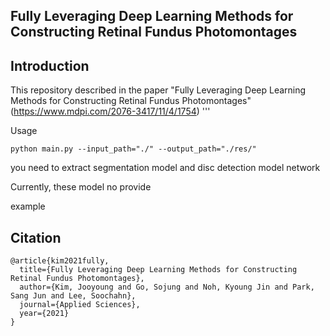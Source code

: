 Fully Leveraging Deep Learning Methods for Constructing Retinal Fundus Photomontages
---

Introduction
---
This repository described in the paper "Fully Leveraging Deep Learning Methods for Constructing Retinal Fundus Photomontages" (https://www.mdpi.com/2076-3417/11/4/1754)
'''

Usage

```
python main.py --input_path="./" --output_path="./res/"
```
you need to extract segmentation model and disc detection model network

Currently, these model no provide

example

Citation
---
```
@article{kim2021fully,
  title={Fully Leveraging Deep Learning Methods for Constructing Retinal Fundus Photomontages},
  author={Kim, Jooyoung and Go, Sojung and Noh, Kyoung Jin and Park, Sang Jun and Lee, Soochahn},
  journal={Applied Sciences},
  year={2021}
}
```

